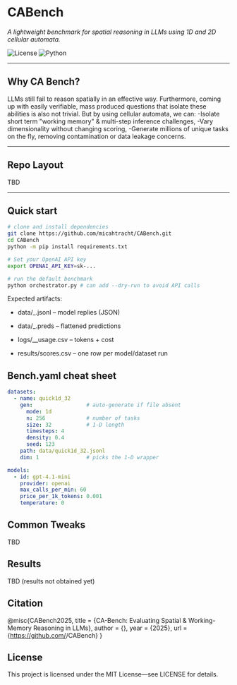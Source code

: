 # CABench
*A lightweight benchmark for spatial reasoning in LLMs using 1D and 2D cellular automata.*

![License](https://img.shields.io/badge/License-MIT-green.svg)
![Python](https://img.shields.io/badge/Python-3.11-blue.svg)

---

## Why CA Bench?
LLMs still fail to reason spatially in an effective way. Furthermore, coming up with easily verifiable, mass produced questions that isolate these abilities is also not trivial. But by using cellular automata, we can:
-Isolate short term "working memory" & multi-step inference challenges,
-Vary dimensionality without changing scoring,
-Generate millions of unique tasks on the fly, removing contamination or data leakage concerns.

---

## Repo Layout

TBD

---

## Quick start

```bash
# clone and install dependencies
git clone https://github.com/micahtracht/CABench.git
cd CABench
python -m pip install requirements.txt

# Set your OpenAI API key
export OPENAI_API_KEY=sk-...

# run the default benchmark
python orchestrator.py # can add --dry-run to avoid API calls
```
Expected artifacts:
 - data/<model>_<dataset>.jsonl – model replies (JSON)

 - data/<model>_<dataset>.preds – flattened predictions

 - logs/<model>_<dataset>_usage.csv – tokens + cost

 - results/scores.csv – one row per model/dataset run

## Bench.yaml cheat sheet
```yaml
datasets:
  - name: quick1d_32
    gen:                 # auto-generate if file absent
      mode: 1d
      n: 256             # number of tasks
      size: 32           # 1-D length
      timesteps: 4
      density: 0.4
      seed: 123
    path: data/quick1d_32.jsonl
    dim: 1               # picks the 1-D wrapper

models:
  - id: gpt-4.1-mini
    provider: openai
    max_calls_per_min: 60
    price_per_1k_tokens: 0.001
    temperature: 0
```

## Common Tweaks

TBD

## Results

TBD (results not obtained yet)

## Citation
@misc{CABench2025,
  title  = {CA-Bench: Evaluating Spatial & Working-Memory Reasoning in LLMs},
  author = {<Your Name>},
  year   = {2025},
  url    = {https://github.com/<org>/CABench}
}

## License
This project is licensed under the MIT License—see LICENSE for details.
